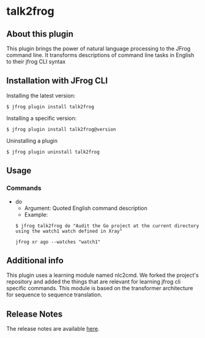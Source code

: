 # talk2frog

## About this plugin
This plugin brings the power of natural language processing to the JFrog command line. It transforms descriptions of command line tasks in English to their jfrog CLI syntax

## Installation with JFrog CLI
Installing the latest version:

`$ jfrog plugin install talk2frog`

Installing a specific version:

`$ jfrog plugin install talk2frog@version`

Uninstalling a plugin

`$ jfrog plugin uninstall talk2frog`

## Usage
### Commands
* do
    - Argument:
        Quoted English command description
    - Example:
    ```
  $ jfrog talk2frog do "Audit the Go project at the current directory using the watch1 watch defined in Xray"
  
  jfrog xr ago --watches "watch1"
  ```

## Additional info
This plugin uses a learning module named nlc2cmd. We forked the project's repository and added the things that are relevant for learning jfrog cli specific commands. This module is based on the transformer architecture for sequence to sequence translation. 

## Release Notes
The release notes are available [here](RELEASE.md).
